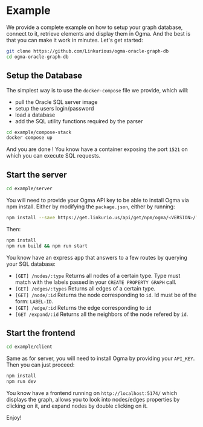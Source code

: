 # Example

We provide a complete example on how to setup your graph database, connect to it, retrieve elements and display them in Ogma. And the best is that you can make it work in minutes.
Let's get started:

```sh
git clone https://github.com/Linkurious/ogma-oracle-graph-db
cd ogma-oracle-graph-db
```

## Setup the Database

The simplest way is to use the `docker-compose` file we provide, which will:

- pull the Oracle SQL server image
- setup the users login/password
- load a database
- add the SQL utility functions required by the parser

```sh
cd example/compose-stack
docker compose up
```

And you are done ! You know have a container exposing the port `1521` on which you can execute SQL requests.

## Start the server

```sh
cd example/server
```

You will need to provide your Ogma API key to be able to install Ogma via npm install.
Either by modifying the `package.json`, either by running:

```sh
npm install --save https://get.linkurio.us/api/get/npm/ogma/<VERSION>/?secret=<YOUR_API_KEY>
```

Then:

```sh
npm install
npm run build && npm run start
```

You know have an express app that answers to a few routes by querying your SQL database:

- `[GET] /nodes/:type` Returns all nodes of a certain type. Type must match with the labels passed in your `CREATE PROPERTY GRAPH` call.
- `[GET] /edges/:types` Returns all edges of a certain type.
- `[GET] /node/:id` Returns the node corresponding to `id`. Id must be of the form: `LABEL-ID`.
- `[GET] /edge/:id` Returns the edge corresponding to `id`
- `[GET /expand/:id` Returns all the neighbors of the node refered by `id`.

## Start the frontend

```sh
cd example/client
```

Same as for server, you will need to install Ogma by providing your `API_KEY`. Then you can just proceed:

```sh
npm install
npm run dev
```

You know have a frontend running on `http://localhost:5174/` which displays the graph, allows you to look into nodes/edges properties by clicking on it, and expand nodes by double clicking on it.

Enjoy!
